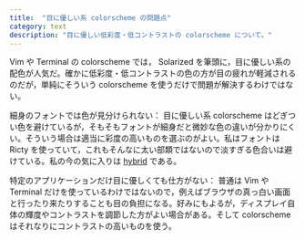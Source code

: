 ```yaml
---
title:  "目に優しい系 colorscheme の問題点"
category: text
description: "目に優しい低彩度・低コントラストの colorscheme について。"
---
```


Vim や Terminal の colorscheme では， Solarized を筆頭に，目に優しい系の配色が人気だ。確かに低彩度・低コントラストの色の方が目の疲れが軽減されるのだが，単純にそういう colorscheme を使うだけで問題が解決するわけではない。

細身のフォントでは色が見分けられない： 目に優しい系 colorscheme はどぎつい色を避けているが，そもそもフォントが細身だと微妙な色の違いが分かりにくい。そういう場合は適当に彩度の高いものを選ぶのがよい。私はフォントは Ricty を使っていて，これもそんなに太い部類ではないので淡すぎる色合いは避けている。私の今の気に入りは [hybrid](https://github.com/w0ng/vim-hybrid) である。

特定のアプリケーションだけ目に優しくても仕方がない： 普通は Vim や Terminal だけを使っているわけではないので，例えばブラウザの真っ白い画面と行ったり来たりすることも目の負担になる。好みにもよるが，ディスプレイ自体の輝度やコントラストを調節した方がよい場合がある。そして colorscheme はそれなりにコントラストの高いものを使う。
